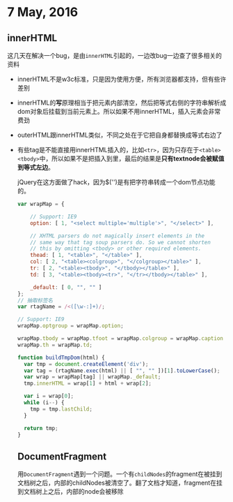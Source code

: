 # 7 May, 2016

## innerHTML

这几天在解决一个bug，是由`innerHTML`引起的，一边改bug一边查了很多相关的资料

- innerHTML不是w3c标准，只是因为使用方便，所有浏览器都支持，但有些许差别
- innerHTML的**写**原理相当于把元素内部清空，然后把等式右侧的字符串解析成dom对象后挂载到当前元素上。所以如果不用innerHTML，插入元素会非常费劲
- outerHTML跟innerHTML类似，不同之处在于它把自身都替换成等式右边了
- 有些tag是不能直接用innerHTML插入的，比如`<tr>`，因为<tr>只存在于`<table><tbody>`中，所以如果不是把<tr>插入到<table>里，最后的结果是**只有textnode会被赋值到等式左边**。

    jQuery在这方面做了hack，因为$('<xxx>')是有把字符串转成一个dom节点功能的。
    
    ```js
    var wrapMap = {
    
    	// Support: IE9
    	option: [ 1, "<select multiple='multiple'>", "</select>" ],
    
    	// XHTML parsers do not magically insert elements in the
    	// same way that tag soup parsers do. So we cannot shorten
    	// this by omitting <tbody> or other required elements.
    	thead: [ 1, "<table>", "</table>" ],
    	col: [ 2, "<table><colgroup>", "</colgroup></table>" ],
    	tr: [ 2, "<table><tbody>", "</tbody></table>" ],
    	td: [ 3, "<table><tbody><tr>", "</tr></tbody></table>" ],
    
    	_default: [ 0, "", "" ]
    };
    // 抽取标签名
    var rtagName = /<([\w-:]+)/;
    
    // Support: IE9
    wrapMap.optgroup = wrapMap.option;
    
    wrapMap.tbody = wrapMap.tfoot = wrapMap.colgroup = wrapMap.caption = wrapMap.thead;
    wrapMap.th = wrapMap.td;
    
    function buildTmpDom(html) {
      var tmp = document.createElement('div');
      var tag = (rtagName.exec(html) || [ "", "" ])[1].toLowerCase();
      var wrap = wrapMap[tag] || wrapMap._default;
      tmp.innerHTML = wrap[1] + html + wrap[2];
    
      var i = wrap[0];
      while (i--) {
        tmp = tmp.lastChild;
      }
    
      return tmp;
    }
    ```
    
## DocumentFragment

用`DocumentFragment`遇到一个问题。一个有`childNodes`的fragment在被挂到文档树之后，内部的childNodes被清空了。翻了文档才知道，fragment在挂到文档树上之后，内部的node会被移除

